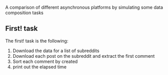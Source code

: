 A comparison of different asynchronous platforms by simulating some data composition tasks

## First! task

The first! task is the following:

1. Download the data for a list of subreddits
2. Download each post on the subreddit and extract the first comment
3. Sort each comment by created
4. print out the elapsed time
